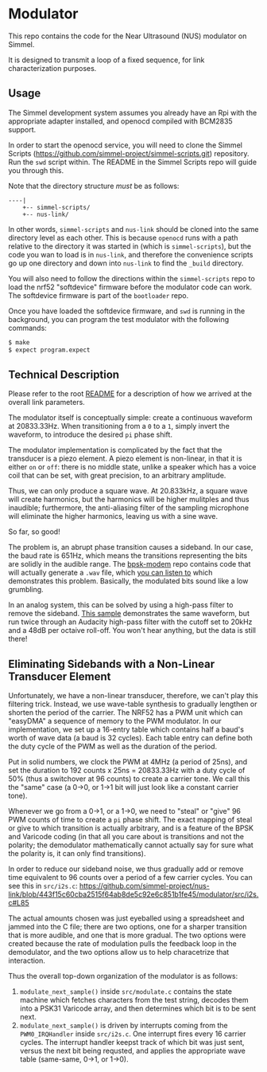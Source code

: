 # Modulator

This repo contains the code for the Near Ultrasound (NUS) modulator on Simmel.

It is designed to transmit a loop of a fixed sequence, for link characterization purposes. 

## Usage

The Simmel development system assumes you already have an Rpi with the
appropriate adapter installed, and openocd compiled with BCM2835
support.

In order to start the openocd service, you will need to clone the
Simmel Scripts (https://github.com/simmel-project/simmel-scripts.git)
repository. Run the `swd` script within. The README in the Simmel
Scripts repo will guide you through this.

Note that the directory structure *must* be as follows:

```
----|
    +-- simmel-scripts/
    +-- nus-link/
```

In other words, `simmel-scripts` and `nus-link` should be cloned into
the same directory level as each other. This is because `openocd` runs
with a path relative to the directory it was started in (which is
`simmel-scripts`), but the code you wan to load is in `nus-link`, and
therefore the convenience scripts go up one directory and down into
`nus-link` to find the `_build` directory.

You will also need to follow the directions within the
`simmel-scripts` repo to load the nrf52 "softdevice" firmware before
the modulator code can work. The softdevice firmware is part of the
`bootloader` repo.

Once you have loaded the softdevice firmware, and `swd` is running in the
background, you can program the test modulator with the following
commands:

``` sh
$ make
$ expect program.expect
```

## Technical Description

Please refer to the root
[README](https://github.com/simmel-project/nus-link/blob/master/README.md)
for a description of how we arrived at the overall link parameters.

The modulator itself is conceptually simple: create a continuous waveform
at 20833.33Hz. When transitioning from a `0` to a `1`, simply invert the
waveform, to introduce the desired `pi` phase shift.

The modulator implementation is complicated by the fact that the
transducer is a piezo element. A piezo element is non-linear, in that
it is either `on` or `off`: there is no middle state, unlike a speaker
which has a voice coil that can be set, with great precision, to an
arbitrary amplitude.

Thus, we can only produce a square wave. At 20.833kHz, a square wave will create
harmonics, but the harmonics will be higher mulitples and thus inaudible;
furthermore, the anti-aliasing filter of the sampling microphone will eliminate
the higher harmonics, leaving us with a sine wave.

So far, so good!

The problem is, an abrupt phase transition causes a sideband. In our
case, the baud rate is 651Hz, which means the transitions representing
the bits are solidly in the audible range. The
[bpsk-modem](https://github.com/simmel-project/bpsk-modem) repo
contains code that will actually generate a `.wav` file, which [you
can listen
to](https://github.com/simmel-project/bpsk-modem/blob/master/samples/modulated.wav)
which demonstrates this problem. Basically, the modulated bits sound
like a low grumbling.

In an analog system, this can be solved by using a high-pass filter to remove
the sideband. [This sample](https://github.com/simmel-project/bpsk-modem/blob/master/samples/modulated-20833-hpf2.wav)
demonstrates the same waveform, but run twice through an Audacity high-pass
filter with the cutoff set to 20kHz and a 48dB per octaive roll-off. You
won't hear anything, but the data is still there!

## Eliminating Sidebands with a Non-Linear Transducer Element

Unfortunately, we have a non-linear transducer, therefore, we can't play
this filtering trick. Instead, we use wave-table synthesis to
gradually lengthen or shorten the period of the carrier. The NRF52
has a PWM unit which can "easyDMA" a sequence of memory to the PWM
modulator. In our implementation, we set up a 16-entry table which
contains half a baud's worth of wave data (a baud is 32 cycles). Each
table entry can define both the duty cycle of the PWM as well as the
duration of the period. 

Put in solid numbers, we clock the PWM at 4MHz (a period of 25ns), and
set the duration to 192 counts x 25ns = 20833.33Hz with a duty cycle
of 50% (thus a switchover at 96 counts) to create a carrier tone. We
call this the "same" case (a 0->0, or 1->1 bit will just look like a
constant carrier tone).

Whenever we go from a 0->1, or a 1->0, we need to "steal" or "give" 96
PWM counts of time to create a `pi` phase shift. The exact mapping of
steal or give to which transition is actually arbitrary, and is a
feature of the BPSK and Varicode coding (in that all you care about is
transitions and not the polarity; the demodulator mathematically
cannot actually say for sure what the polarity is, it can only find
transitions).

In order to reduce our sideband noise, we thus gradually add or remove
time equivalent to 96 counts over a period of a few carrier
cycles. You can see this in `src/i2s.c`:
https://github.com/simmel-project/nus-link/blob/443f15c60cba2515f64ab8de5c92e6c851b1fe45/modulator/src/i2s.c#L85

The actual amounts chosen was just eyeballed using a spreadsheet and
jammed into the C file; there are two options, one for a sharper
transition that is more audible, and one that is more gradual. The
two options were created because the rate of modulation pulls the
feedback loop in the demodulator, and the two options allow us to
help characetrize that interaction.

Thus the overall top-down organization of the modulator is as follows:

1. `modulate_next_sample()` inside `src/modulate.c` contains the state
machine which fetches characters from the test string, decodes them
into a PSK31 Varicode array, and then determines which bit is to be
sent next. 
1. `modulate_next_sample()` is driven by interrupts coming from
the `PWM0_IRQHandler` inside `src/i2s.c`. One interrupt fires
every 16 carrier cycles. The interrupt handler keepst track of
which bit was just sent, versus the next bit being requsted,
and applies the appropriate wave table (same-same, 0->1, or 1->0).

